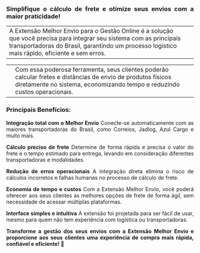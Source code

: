 <div style="text-align: justify">

### Simplifique o cálculo de frete e otimize seus envios com a maior praticidade!

| | |
|-|-|
|A Extensão Melhor Envio para o Gestão Online é a solução que você precisa para integrar seu sistema com as principais transportadoras do Brasil, garantindo um processo logístico mais rápido, eficiente e sem erros.  |![]() |

| | |
|-|-|
|![]() |Com essa poderosa ferramenta, seus clientes poderão calcular fretes e distâncias de envio de produtos físicos diretamente no sistema, economizando tempo e reduzindo custos operacionais. |



### Principais Benefícios:

**Integração total com o Melhor Envio** Conecte-se automaticamente com as maiores transportadoras do Brasil, como Correios, Jadlog, Azul Cargo e muito mais.

**Cálculo preciso de frete** Determine de forma rápida e precisa o valor do frete e o tempo estimado para entrega, levando em consideração diferentes transportadoras e modalidades.

**Redução de erros operacionais** A integração direta elimina o risco de cálculos incorretos e falhas humanas no processo de cálculo de frete.

**Economia de tempo e custos** Com a Extensão Melhor Envio, você poderá oferecer aos seus clientes as melhores opções de frete de forma ágil, sem necessidade de acessar múltiplas plataformas.

**Interface simples e intuitiva** A extensão foi projetada para ser fácil de usar, mesmo para quem não tem experiência com logística ou transportadoras.

**Transforme a gestão dos seus envios com a Extensão Melhor Envio e proporcione aos seus clientes uma experiência de compra mais rápida, confiável e eficiente! 🚀**

</div>